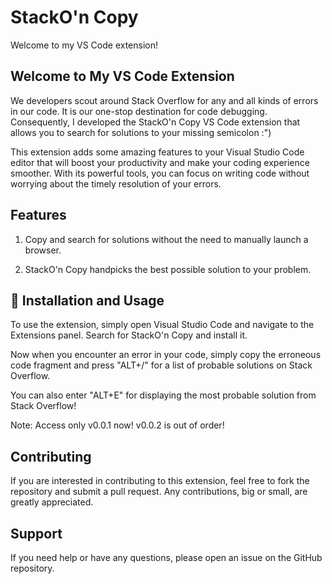 # StackO'n Copy


Welcome to my VS Code extension!

## Welcome to My VS Code Extension

We developers scout around Stack Overflow for any and all kinds of errors in our code. It is our one-stop destination for code debugging. Consequently, I developed the StackO'n Copy VS Code extension that allows you to search for solutions to your missing semicolon :")

This extension adds some amazing features to your Visual Studio Code editor that will boost your productivity and make your coding experience smoother. With its powerful tools, you can focus on writing code without worrying about the timely resolution of your errors.


## Features

1. Copy and search for solutions without the need to manually launch a browser.

2. StackO'n Copy handpicks the best possible solution to your problem.


## 🚀 Installation and Usage

To use the extension, simply open Visual Studio Code and navigate to the Extensions panel. Search for StackO'n Copy and install it. 

Now when you encounter an error in your code, simply copy the erroneous code fragment and press "ALT+/" for a list of probable solutions on Stack Overflow.

You can also enter "ALT+E" for displaying the most probable solution from Stack Overflow!

Note: Access only v0.0.1 now! v0.0.2 is out of order!


## Contributing

If you are interested in contributing to this extension, feel free to fork the repository and submit a pull request. Any contributions, big or small, are greatly appreciated.


## Support

If you need help or have any questions, please open an issue on the GitHub repository.

